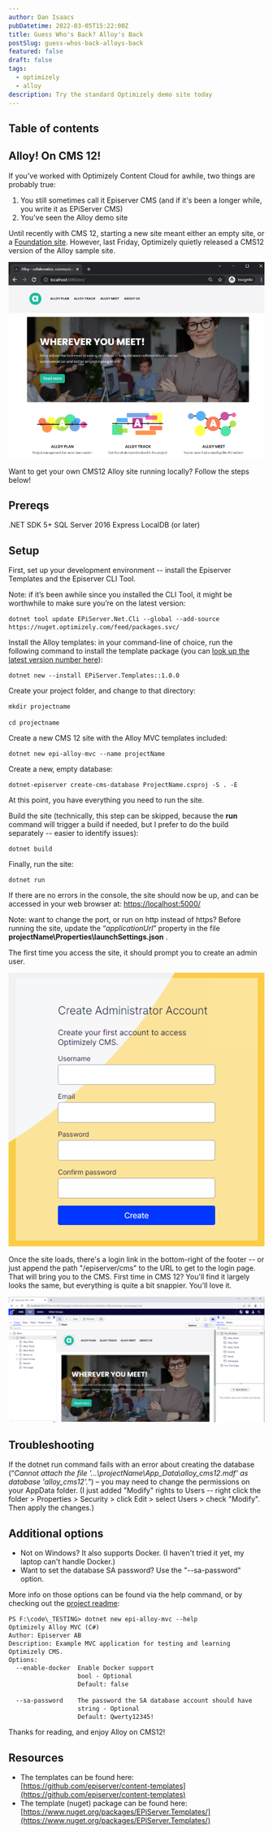 ```yaml
---
author: Dan Isaacs
pubDatetime: 2022-03-05T15:22:00Z
title: Guess Who's Back? Alloy's Back
postSlug: guess-whos-back-alloys-back
featured: false
draft: false
tags:
  - optimizely
  - alloy
description: Try the standard Optimizely demo site today
---
```


## Table of contents

## Alloy! On CMS 12!

If you've worked with Optimizely Content Cloud for awhile, two things are probably true:

1.  You still sometimes call it Episerver CMS (and if it's been a longer while, you write it as EPiServer CMS)
2.  You've seen the Alloy demo site

Until recently with CMS 12, starting a new site meant either an empty site, or a [Foundation site](/blog/RunningWithFoundation/). However, last Friday, Optimizely quietly released a CMS12 version of the Alloy sample site.

![Alloy CMS 12](../../assets/blog/GuessWhosBack/alloy-cms-12.png)

Want to get your own CMS12 Alloy site running locally? Follow the steps below!

Prereqs
-------

.NET SDK 5+ SQL Server 2016 Express LocalDB (or later)

Setup
-----

First, set up your development environment -- install the Episerver Templates and the Episerver CLI Tool.  
  
Note: if it’s been awhile since you installed the CLI Tool, it might be worthwhile to make sure you’re on the latest version:

    dotnet tool update EPiServer.Net.Cli --global --add-source https://nuget.optimizely.com/feed/packages.svc/
    

Install the Alloy templates: in your command-line of choice, run the following command to install the template package (you can [look up the latest version number here](https://www.nuget.org/packages/EPiServer.Templates/)):

    dotnet new --install EPiServer.Templates::1.0.0
    

Create your project folder, and change to that directory:

    mkdir projectname
    
    cd projectname
    

Create a new CMS 12 site with the Alloy MVC templates included:

    dotnet new epi-alloy-mvc --name projectName
    

Create a new, empty database:

    dotnet-episerver create-cms-database ProjectName.csproj -S . -E
    

At this point, you have everything you need to run the site.  
  
Build the site (technically, this step can be skipped, because the __run__ command will trigger a build if needed, but I prefer to do the build separately -- easier to identify issues):

    dotnet build
    

Finally, run the site:

    dotnet run
    

If there are no errors in the console, the site should now be up, and can be accessed in your web browser at: [https://localhost:5000/](https://localhost:5000/)  
  
Note: want to change the port, or run on http instead of https? Before running the site, update the “_applicationUrl_” property in the file __projectName\\Properties\\launchSettings.json__ .  
  
The first time you access the site, it should prompt you to create an admin user.

![Create admin user](../../assets/blog/GuessWhosBack/create-admin-account.png)

Once the site loads, there's a login link in the bottom-right of the footer -- or just append the path "/episerver/cms" to the URL to get to the login page. That will bring you to the CMS. First time in CMS 12? You'll find it largely looks the same, but everything is quite a bit snappier. You'll love it.

![CMS backend](../../assets/blog/GuessWhosBack/alloy-cms-12-backend.png)

Troubleshooting
---------------

If the dotnet run command fails with an error about creating the database (“_Cannot attach the file '…\\projectName\\App\_Data\\alloy\_cms12.mdf' as database 'alloy\_cms12'._”) – you may need to change the permissions on your AppData folder. (I just added "Modify" rights to Users -- right click the folder > Properties > Security > click Edit > select Users > check "Modify". Then apply the changes.)

Additional options
------------------

*   Not on Windows? It also supports Docker. (I haven't tried it yet, my laptop can't handle Docker.)
*   Want to set the database SA password? Use the "--sa-password" option.

More info on those options can be found via the help command, or by checking out the [project readme](https://github.com/episerver/content-templates/tree/develop/templates/Alloy.Mvc):

    PS F:\code\_TESTING> dotnet new epi-alloy-mvc --help
    Optimizely Alloy MVC (C#)
    Author: Episerver AB
    Description: Example MVC application for testing and learning Optimizely CMS.
    Options:
      --enable-docker  Enable Docker support
                       bool - Optional
                       Default: false
    
      --sa-password    The password the SA database account should have
                       string - Optional
                       Default: Qwerty12345!
    

Thanks for reading, and enjoy Alloy on CMS12!

Resources
---------

*   The templates can be found here: [https://github.com/episerver/content-templates](https://github.com/episerver/content-templates)
*   The template (nuget) package can be found here: [https://www.nuget.org/packages/EPiServer.Templates/](https://www.nuget.org/packages/EPiServer.Templates/)
